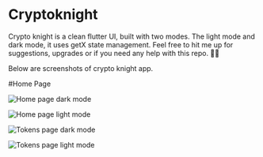# Cryptoknight
Crypto knight is a clean flutter UI, built with two modes. The light mode and dark mode, it uses getX state management. Feel free to hit me up for suggestions, upgrades or if you need any help with this repo. ✌🏼

Below are screenshots of crypto knight app.

#Home Page

![Home page dark mode](./ck_01.jpg)

![Home page light mode](./ckw_01.jpg)

![Tokens page dark mode](./ck_02.jpg)

![Tokens page light mode](./ckw_02.jpg)
